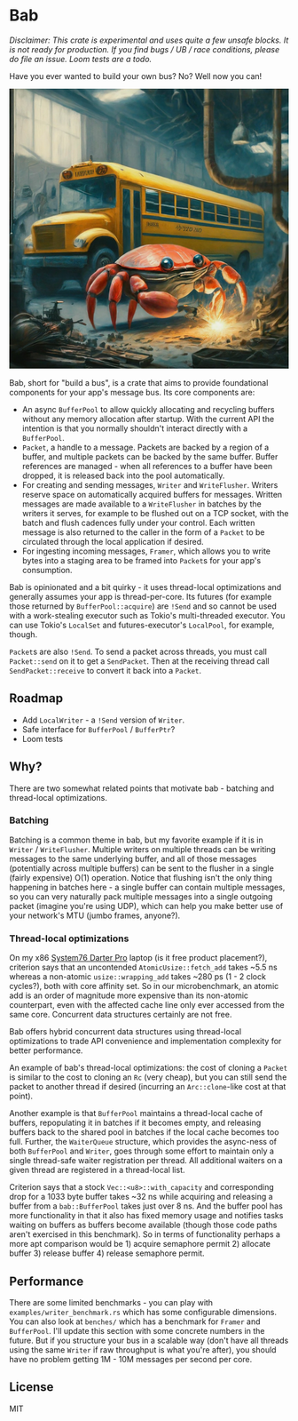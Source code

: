 # Bab

*Disclaimer: This crate is experimental and uses quite a few unsafe blocks. It is not ready for production. If you find bugs / UB / race conditions, please do file an issue. Loom tests are a todo.*

Have you ever wanted to build your own bus? No? Well now you can!

![crab builds a bus](./images/crab-builds-a-bus.png)

Bab, short for "build a bus", is a crate that aims to provide foundational components for your app's message bus. Its core components are:

- An async `BufferPool` to allow quickly allocating and recycling buffers without any memory allocation after startup. With the current API the intention is that you normally shouldn't interact directly with a `BufferPool`.
- `Packet`, a handle to a message. Packets are backed by a region of a buffer, and multiple packets can be backed by the same buffer. Buffer references are managed - when all references to a buffer have been dropped, it is released back into the pool automatically.
- For creating and sending messages, `Writer` and `WriteFlusher`. Writers reserve space on automatically acquired buffers for messages. Written messages are made available to a `WriteFlusher` in batches by the writers it serves, for example to be flushed out on a TCP socket, with the batch and flush cadences fully under your control. Each written message is also returned to the caller in the form of a `Packet` to be circulated through the local application if desired.
- For ingesting incoming messages, `Framer`, which allows you to write bytes into a staging area to be framed into `Packet`s for your app's consumption.

Bab is opinionated and a bit quirky - it uses thread-local optimizations and generally assumes your app is thread-per-core. Its futures (for example those returned by `BufferPool::acquire`) are `!Send` and so cannot be used with a work-stealing executor such as Tokio's multi-threaded executor. You can use Tokio's `LocalSet` and futures-executor's `LocalPool`, for example, though.

`Packet`s are also `!Send`. To send a packet across threads, you must call `Packet::send` on it to get a `SendPacket`. Then at the receiving thread call `SendPacket::receive` to convert it back into a `Packet`.

## Roadmap

- Add `LocalWriter` - a `!Send` version of `Writer`.
- Safe interface for `BufferPool` / `BufferPtr`?
- Loom tests

## Why?

There are two somewhat related points that motivate bab - batching and thread-local optimizations.

### Batching

Batching is a common theme in bab, but my favorite example if it is in `Writer` / `WriteFlusher`. Multiple writers on multiple threads can be writing messages to the same underlying buffer, and all of those messages (potentially across multiple buffers) can be sent to the flusher in a single (fairly expensive) O(1) operation. Notice that flushing isn't the only thing happening in batches here - a single buffer can contain multiple messages, so you can very naturally pack multiple messages into a single outgoing packet (imagine you're using UDP), which can help you make better use of your network's MTU (jumbo frames, anyone?).

### Thread-local optimizations

On my x86 [System76 Darter Pro](https://system76.com/laptops/darter) laptop (is it free product placement?), criterion says that an uncontended `AtomicUsize::fetch_add` takes ~5.5 ns whereas a non-atomic `usize::wrapping_add` takes ~280 ps (1 - 2 clock cycles?), both with core affinity set. So in our microbenchmark, an atomic add is an order of magnitude more expensive than its non-atomic counterpart, even with the affected cache line only ever accessed from the same core. Concurrent data structures certainly are not free.

Bab offers hybrid concurrent data structures using thread-local optimizations to trade API convenience and implementation complexity for better performance.

An example of bab's thread-local optimizations: the cost of cloning a `Packet` is similar to the cost to cloning an `Rc` (very cheap), but you can still send the packet to another thread if desired (incurring an `Arc::clone`-like cost at that point).

Another example is that `BufferPool` maintains a thread-local cache of buffers, repopulating it in batches if it becomes empty, and releasing buffers back to the shared pool in batches if the local cache becomes too full. Further, the `WaiterQueue` structure, which provides the async-ness of both `BufferPool` and `Writer`, goes through some effort to maintain only a single thread-safe waiter registration per thread. All additional waiters on a given thread are registered in a thread-local list.

Criterion says that a stock `Vec::<u8>::with_capacity` and corresponding drop for a 1033 byte buffer takes ~32 ns while acquiring and releasing a buffer from a `bab::BufferPool` takes just over 8 ns. And the buffer pool has more functionality in that it also has fixed memory usage and notifies tasks waiting on buffers as buffers become available (though those code paths aren't exercised in this benchmark). So in terms of functionality perhaps a more apt comparison would be 1) acquire semaphore permit 2) allocate buffer 3) release buffer 4) release semaphore permit.

## Performance

There are some limited benchmarks - you can play with `examples/writer_benchmark.rs` which has some configurable dimensions. You can also look at `benches/` which has a benchmark for `Framer` and `BufferPool`. I'll update this section with some concrete numbers in the future. But if you structure your bus in a scalable way (don't have all threads using the same `Writer` if raw throughput is what you're after), you should have no problem getting 1M - 10M messages per second per core.

## License

MIT